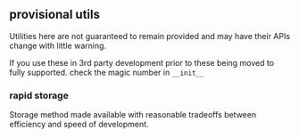## provisional utils

Utilities here are not guaranteed to remain provided and may have their APIs change with little warning.

If you use these in 3rd party development prior to these being moved to fully supported. check the magic number in ``__init__``

### rapid storage

Storage method made available with reasonable tradeoffs between efficiency and speed of development.
